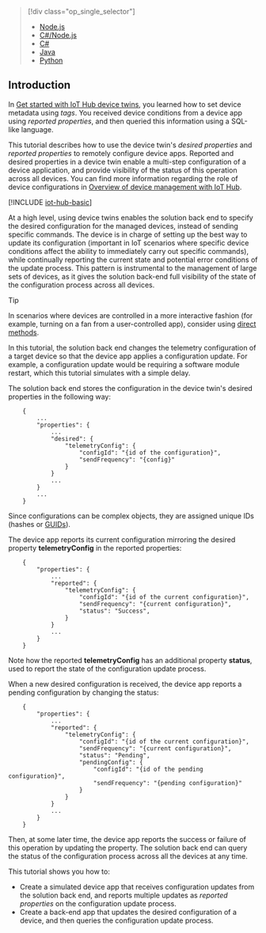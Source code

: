 > [!div class="op_single_selector"]
> * [Node.js](../articles/iot-hub/iot-hub-node-node-twin-how-to-configure.md)
> * [C#/Node.js](../articles/iot-hub/iot-hub-csharp-node-twin-how-to-configure.md)
> * [C#](../articles/iot-hub/iot-hub-csharp-csharp-twin-how-to-configure.md)
> * [Java](../articles/iot-hub/iot-hub-java-java-twin-how-to-configure.md)
> * [Python](../articles/iot-hub/iot-hub-python-python-twin-how-to-configure.md)
> 
> 

## Introduction

In [Get started with IoT Hub device twins][lnk-twin-tutorial], you learned how to set device metadata using *tags*. You received device conditions from a device app using *reported properties*, and then queried this information using a SQL-like language.

This tutorial describes how to use the device twin's *desired properties* and *reported properties* to remotely configure device apps. Reported and desired properties in a device twin enable a multi-step configuration of a device application, and provide visibility of the status of this operation across all devices. You can find more information regarding the role of device configurations in [Overview of device management with IoT Hub][lnk-dm-overview].

[!INCLUDE [iot-hub-basic](iot-hub-basic-whole.md)]

At a high level, using device twins enables the solution back end to specify the desired configuration for the managed devices, instead of sending specific commands. The device is in charge of setting up the best way to update its configuration (important in IoT scenarios where specific device conditions affect the ability to immediately carry out specific commands), while continually reporting the current state and potential error conditions of the update process. This pattern is instrumental to the management of large sets of devices, as it gives the solution back-end full visibility of the state of the configuration process across all devices.

> [!TIP]
> In scenarios where devices are controlled in a more interactive fashion (for example, turning on a fan from a user-controlled app), consider using [direct methods][lnk-methods].

In this tutorial, the solution back end changes the telemetry configuration of a target device so that the device app applies a configuration update. For example, a configuration update would be requiring a software module restart, which this tutorial simulates with a simple delay.

The solution back end stores the configuration in the device twin's desired properties in the following way:

        {
            ...
            "properties": {
                ...
                "desired": {
                    "telemetryConfig": {
                        "configId": "{id of the configuration}",
                        "sendFrequency": "{config}"
                    }
                }
                ...
            }
            ...
        }

Since configurations can be complex objects, they are assigned unique IDs (hashes or [GUIDs][lnk-guid]).


The device app reports its current configuration mirroring the desired property **telemetryConfig** in the reported properties:

        {
            "properties": {
                ...
                "reported": {
                    "telemetryConfig": {
                        "configId": "{id of the current configuration}",
                        "sendFrequency": "{current configuration}",
                        "status": "Success",
                    }
                }
                ...
            }
        }

Note how the reported **telemetryConfig** has an additional property **status**, used to report the state of the configuration update process.

When a new desired configuration is received, the device app reports a pending configuration by changing the status:

        {
            "properties": {
                ...
                "reported": {
                    "telemetryConfig": {
                        "configId": "{id of the current configuration}",
                        "sendFrequency": "{current configuration}",
                        "status": "Pending",
                        "pendingConfig": {
                            "configId": "{id of the pending configuration}",
                            "sendFrequency": "{pending configuration}"
                        }
                    }
                }
                ...
            }
        }

Then, at some later time, the device app reports the success or failure of this operation by updating the property. The solution back end can query the status of the configuration process across all the devices at any time.

This tutorial shows you how to:

* Create a simulated device app that receives configuration updates from the solution back end, and reports multiple updates as *reported properties* on the configuration update process.
* Create a back-end app that updates the desired configuration of a device, and then queries the configuration update process.

<!-- links -->

[lnk-methods]: ../articles/iot-hub/iot-hub-devguide-direct-methods.md
[lnk-dm-overview]: ../articles/iot-hub/iot-hub-device-management-overview.md
[lnk-twin-tutorial]: ../articles/iot-hub/iot-hub-node-node-twin-getstarted.md
[lnk-guid]: https://en.wikipedia.org/wiki/Globally_unique_identifier
